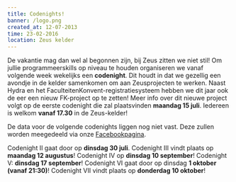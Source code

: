 ```yaml
---
title: Codenights!
banner: /logo.png
created_at: 12-07-2013
time: 23-02-2016
location: Zeus kelder
---
```


De vakantie mag dan wel al begonnen zijn, bij Zeus zitten we niet stil! Om jullie programmeerskills op niveau te houden organiseren we vanaf volgende week wekelijks een <strong>codenight</strong>. Dit houdt in dat we gezellig een avondje in de kelder samenkomen om aan Zeusprojecten te werken. Naast Hydra en het FaculteitenKonvent-registratiesysteem hebben we dit jaar ook de eer een nieuw FK-project op te zetten! Meer info over dit nieuwe project volgt op de eerste codenight die zal plaatsvinden <strong>maandag 15 juli</strong>. Iedereen is welkom <strong>vanaf 17.30</strong> in de Zeus-kelder!

De data voor de volgende codenights liggen nog niet vast. Deze zullen worden meegedeeld via onze <a href="https://www.facebook.com/zeus.wpi" title="Facebookpagina">Facebookpagina</a>.

Codenight II gaat door op <strong>dinsdag 30 juli</strong>.
Codenight III vindt plaats op <strong>maandag 12 augustus</strong>!
Codenight IV op <strong>dinsdag 10 september</strong>!
Codenight V: <strong>dinsdag 17 september</strong>!
Codenight VI gaat door op dinsdag <strong>1 oktober (vanaf 21:30)</strong>!
Codenight VII vindt plaats op <strong>donderdag 10 oktober</strong>!